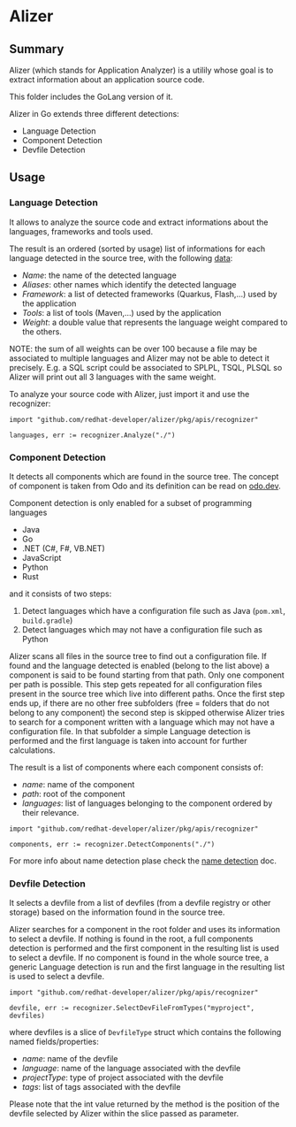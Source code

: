 # Alizer

## Summary

Alizer (which stands for Application Analyzer) is a utilily whose goal is to extract information about an application source code. 

This folder includes the GoLang version of it.

Alizer in Go extends three different detections:

- Language Detection
- Component Detection
- Devfile Detection

## Usage

### Language Detection

It allows to analyze the source code and extract informations about the languages, frameworks and tools used.

The result is an ordered (sorted by usage) list of informations for each language detected in the source tree, with the following [data](https://github.com/redhat-developer/alizer/blob/main/go/pkg/apis/language/language.go#L13):

- *Name*: the name of the detected language
- *Aliases*: other names which identify the detected language
- *Framework*: a list of detected frameworks (Quarkus, Flash,...) used by the application
- *Tools*: a list of tools (Maven,...) used by the application
- *Weight*: a double value that represents the language weight compared to the others.

NOTE: the sum of all weights can be over 100 because a file may be associated to multiple languages and Alizer may not be able to detect it precisely. E.g. a SQL script could be associated to SPLPL, TSQL, PLSQL so Alizer will print out all 3 languages with the same weight.

To analyze your source code with Alizer, just import it and use the recognizer:

```
import "github.com/redhat-developer/alizer/pkg/apis/recognizer"

languages, err := recognizer.Analyze("./")
```

### Component Detection

It detects all components which are found in the source tree. The concept of component is taken from Odo and its definition can be read on [odo.dev](https://odo.dev/docs/getting-started/basics/#component).

Component detection is only enabled for a subset of programming languages
- Java
- Go
- .NET (C#, F#, VB.NET)
- JavaScript
- Python
- Rust

and it consists of two steps:
1) Detect languages which have a configuration file such as Java (`pom.xml`, `build.gradle`)
2) Detect languages which may not have a configuration file such as Python

Alizer scans all files in the source tree to find out a configuration file. If found and the language detected is enabled (belong to the list above) a component is said to be found starting from that path. Only one component per path is possible. This step gets repeated for all configuration files present in the source tree which live into different paths.
Once the first step ends up, if there are no other free subfolders (free = folders that do not belong to any component) the second step is skipped otherwise Alizer tries to search for a component written with a language which may not have a configuration file. In that subfolder a simple Language detection is performed and the first language is taken into account for further calculations. 

The result is a list of components where each component consists of:
- *name*: name of the component
- *path*: root of the component 
- *languages*: list of languages belonging to the component ordered by their relevance.

```
import "github.com/redhat-developer/alizer/pkg/apis/recognizer"

components, err := recognizer.DetectComponents("./")
```

For more info about name detection plase check the [name detection](docs/name_detection.md) doc.
### Devfile Detection

It selects a devfile from a list of devfiles (from a devfile registry or other storage) based on the information found in the source tree. 

Alizer searches for a component in the root folder and uses its information to select a devfile. If nothing is found in the root, a full components detection is performed and the first component in the resulting list is used to select a devfile. If no component is found in the whole source tree, a generic Language detection is run and the first language in the resulting list is used to select a devfile.

```
import "github.com/redhat-developer/alizer/pkg/apis/recognizer"

devfile, err := recognizer.SelectDevFileFromTypes("myproject", devfiles)
```

where devfiles is a slice of `DevfileType` struct which contains the following named fields/properties:
- *name*: name of the devfile
- *language*: name of the language associated with the devfile
- *projectType*: type of project associated with the devfile
- *tags*: list of tags associated with the devfile

Please note that the int value returned by the method is the position of the devfile selected by Alizer within the slice passed as parameter.
